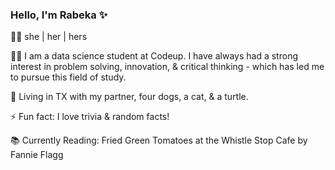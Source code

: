 ### Hello, I'm Rabeka ✨
🏳️‍🌈 she | her | hers

👩‍💻 I am a data science student at Codeup. I have always had a strong interest in problem solving, innovation, & critical thinking - which has led me to pursue this field of study. 

💖 Living in TX with my partner, four dogs, a cat, & a turtle.

⚡ Fun fact: I love trivia & random facts!

📚 Currently Reading: Fried Green Tomatoes at the Whistle Stop Cafe by Fannie Flagg


<!--

-->
